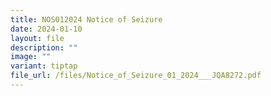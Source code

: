 ```yaml
---
title: NOS012024 Notice of Seizure
date: 2024-01-10
layout: file
description: ""
image: ""
variant: tiptap
file_url: /files/Notice_of_Seizure_01_2024___JQA8272.pdf
---
```

